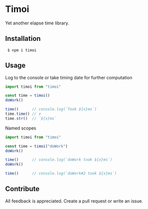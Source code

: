 # Timoi

Yet another elapse time library.

## Installation

```shell
 $ npm i timoi
```

## Usage

Log to the console or take timing date for further computation

```ts
import timoi from "timoi"

const time = timoi()
doWork()

time()      // console.log(`Took ${x}ms`)
time.time() // x
time.str()  // `${x}ms`
```

Named scopes

```ts
import timoi from "timoi"

const time = timoi("doWork")
doWork()

time()      // console.log(`doWork took ${x}ms`)
doWork()

time()      // console.log(`doWork#2 took ${x}ms`)
```

## Contribute

All feedback is appreciated. Create a pull request or write an issue.

